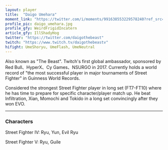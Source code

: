 ```yaml
---
layout: player
title:  "Daigo Umehara"
moment_link: "https://twitter.com/i/moments/991638553229578240?ref_src=twsrc%5Etfw"
profile_pic: daigo_umehara.jpg
profile_gfy: WeirdFrigidIncatern
article_gfy: IllShadyHog
twitter: "https://twitter.com/daigothebeast"
twitch: "https://www.twitch.tv/daigothebeastv"
hifight: UmeShoryu, UmeFlash, UmeNeutral
---
```


Also known as "The Beast". Twitch's first global ambassador, 
sponsored by Red Bull、HyperX、Cy Games、NSURGO in 2017.
Currently holds a world record of "the most successful player 
in major tournaments of Street Fighter" in Guinness World Records. 

Considered the strongest Street Fighter player in long set (FT7-FT10) where he has time to prepare for specific character/player match up. He beat Infiltration, Xian, Momochi and Tokido in a long set convincingly after they won EVO.

<hr/>

<h3>Characters</h3>

Street Fighter IV: Ryu, Yun, Evil Ryu 

Street Fighter V: Ryu, Guile
